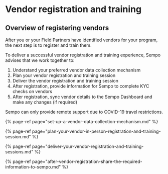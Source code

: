 # Vendor registration and training

## Overview of registering vendors

After you or your Field Partners have identified vendors for your program, the next step is to register and train them. 

To deliver a successful vendor registration and training experience, Sempo advises that we work together to:

1. Understand your preferred vendor data collection mechanism 
2. Plan your vendor registration and training session
3. Deliver the vendor registration and training session 
4. After registration, provide information for Sempo to complete KYC checks on vendors
5. After registration, sync vendor details to the Sempo Dashboard and make any changes \(if required\)

Sempo can only provide remote support due to COVID-19 travel restrictions.

{% page-ref page="set-up-a-vendor-data-collection-mechanism.md" %}

{% page-ref page="plan-your-vendor-in-person-registration-and-training-session.md" %}

{% page-ref page="deliver-your-vendor-registration-and-training-sessions.md" %}

{% page-ref page="after-vendor-registration-share-the-required-information-to-sempo.md" %}



